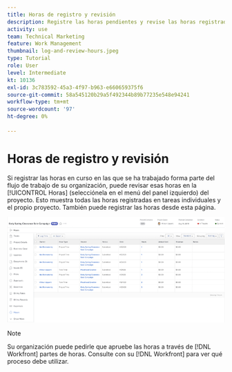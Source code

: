 ```yaml
---
title: Horas de registro y revisión
description: Registre las horas pendientes y revise las horas registradas antes de cerrar un proyecto en [!DNL  Workfront].
activity: use
team: Technical Marketing
feature: Work Management
thumbnail: log-and-review-hours.jpeg
type: Tutorial
role: User
level: Intermediate
kt: 10136
exl-id: 3c783592-45a3-4f97-b963-e660659375f6
source-git-commit: 58a545120b29a5f492344b89b77235e548e94241
workflow-type: tm+mt
source-wordcount: '97'
ht-degree: 0%

---
```


# Horas de registro y revisión

Si registrar las horas en curso en las que se ha trabajado forma parte del flujo de trabajo de su organización, puede revisar esas horas en la [!UICONTROL Horas] (selecciónela en el menú del panel izquierdo) del proyecto. Esto muestra todas las horas registradas en tareas individuales y el propio proyecto. También puede registrar las horas desde esta página.

![Página Horas que muestra entradas de hora](assets/planner-fund-log-and-review-hours.png)

>[!NOTE]
>
>Su organización puede pedirle que apruebe las horas a través de [!DNL Workfront] partes de horas. Consulte con su [!DNL Workfront] para ver qué proceso debe utilizar.

<!---
learn more url
Log time
--->
